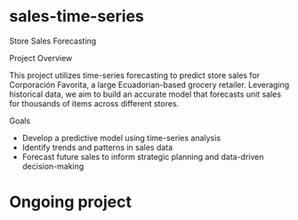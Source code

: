# sales-time-series
Store Sales Forecasting


Project Overview


This project utilizes time-series forecasting to predict store sales for Corporación Favorita, a large Ecuadorian-based grocery retailer. Leveraging historical data, we aim to build an accurate model that forecasts unit sales for thousands of items across different stores.


Goals

- Develop a predictive model using time-series analysis
- Identify trends and patterns in sales data
- Forecast future sales to inform strategic planning and data-driven decision-making


# Ongoing project





